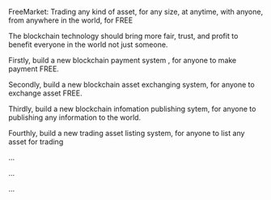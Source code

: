  FreeMarket: 
 Trading any kind of asset,  for any size, at anytime, with anyone, from anywhere in the world, for FREE
   
 The blockchain technology should bring more fair, trust, and profit to benefit everyone in the world not just someone. 

 Firstly, build a new blockchain payment system , for anyone to make payment FREE.
 
 Secondly, build a new blockchain asset exchanging system, for anyone to exchange asset FREE.
 
 Thirdly, build a new blockchain infomation publishing sytem, for anyone to publishing any information to the world.
 
 Fourthly, build a new trading asset listing system, for anyone to list any asset for trading 
  
...

...

...
